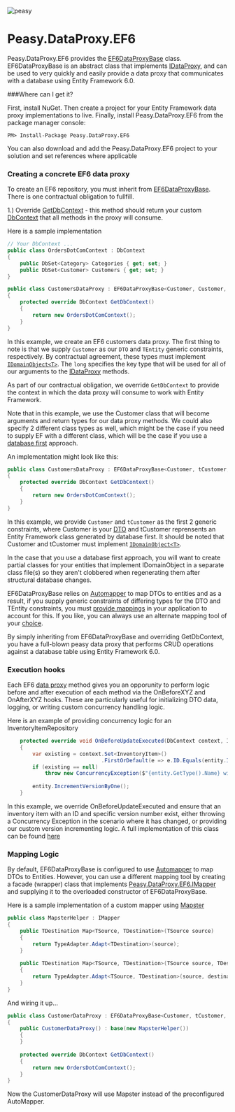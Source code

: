 ![peasy](https://www.dropbox.com/s/2yajr2x9yevvzbm/peasy3.png?dl=0&raw=1)

# Peasy.DataProxy.EF6

Peasy.DataProxy.EF6 provides the [EF6DataProxyBase](https://github.com/peasy/Peasy.DataProxy.EF6/blob/master/Peasy.DataProxy.EF6/EF6DataProxyBase.cs) class.  EF6DataProxyBase is an abstract class that implements [IDataProxy](https://github.com/ahanusa/Peasy.NET/wiki/Data-Proxy), and can be used to very quickly and easily provide a data proxy that communicates with a database using Entity Framework 6.0.

###Where can I get it?

First, install NuGet. Then create a project for your Entity Framework data proxy implementations to live.  Finally, install Peasy.DataProxy.EF6 from the package manager console:

``` PM> Install-Package Peasy.DataProxy.EF6 ```

You can also download and add the Peasy.DataProxy.EF6 project to your solution and set references where applicable

### Creating a concrete EF6 data proxy

To create an EF6 repository, you must inherit from [EF6DataProxyBase](https://github.com/peasy/Peasy.DataProxy.EF6/blob/master/Peasy.DataProxy.EF6/EF6DataProxyBase.cs).  There is one contractual obligation to fullfill.

1.) Override [GetDbContext](https://github.com/peasy/Peasy.DataProxy.EF6/blob/master/Peasy.DataProxy.EF6/EF6DataProxyBase.cs#L25) - this method should return your custom [DbContext](https://msdn.microsoft.com/en-us/library/system.data.entity.dbcontext(v=vs.113).aspx) that all methods in the proxy will consume.

Here is a sample implementation

```c#
// Your DbContext ...
public class OrdersDotComContext : DbContext
{
    public DbSet<Category> Categories { get; set; }
    public DbSet<Customer> Customers { get; set; }
}

public class CustomersDataProxy : EF6DataProxyBase<Customer, Customer, long>
{
    protected override DbContext GetDbContext()
    {
        return new OrdersDotComContext();
    }
}

```

In this example, we create an EF6 customers data proxy.  The first thing to note is that we supply ```Customer``` as our ```DTO``` and ```TEntity``` generic constraints, respectively.  By contractual agreement, these types must implement [```IDomainObject<T>```](https://github.com/peasy/Peasy.NET/blob/master/Peasy.Core/IDomainObject.cs).  The ```long``` specifies the key type that will be used for all of our arguments to the [IDataProxy](https://github.com/peasy/Peasy.NET/wiki/Data-Proxy) methods.

As part of our contractual obligation, we override ```GetDbContext``` to provide the context in which the data proxy will consume to work with Entity Framework.

Note that in this example, we use the Customer class that will become arguments and return types for our data proxy methods.  We could also specify 2 different class types as well, which might be the case if you need to supply EF with a different class, which will be the case if you use a [database first](https://msdn.microsoft.com/en-us/data/jj206878.aspx) approach. 

An implementation might look like this:

```c#
public class CustomersDataProxy : EF6DataProxyBase<Customer, tCustomer, long>
{
    protected override DbContext GetDbContext()
    {
        return new OrdersDotComContext();
    }
}
```

In this example, we provide ```Customer``` and ```tCustomer``` as the first 2 generic constraints, where Customer is your [DTO]() and tCustomer reprensents an Entity Framework class generated by database first.  It should be noted that Customer and tCustomer must implement [```IDomainObject<T>```](https://github.com/peasy/Peasy.NET/blob/master/Peasy.Core/IDomainObject.cs).

In the case that you use a database first approach, you will want to create partial classes for your entities that implement IDomainObject<T> in a separate class file(s) so they aren't clobbered when regenerating them after structural database changes.

EF6DataProxyBase relies on [Automapper](https://github.com/AutoMapper/AutoMapper) to map DTOs to entities and as a result, if you supply generic constraints of differing types for the DTO and TEntity constraints, you must [provide mappings](https://github.com/AutoMapper/AutoMapper/wiki/Getting-started) in your application to account for this.  If you like, you can always use an alternate mapping tool of your [choice](https://github.com/peasy/Peasy.DataProxy.EF6#mapping-logic).

By simply inheriting from EF6DataProxyBase and overriding GetDbContext, you have a full-blown peasy data proxy that performs CRUD operations against a database table using Entity Framework 6.0.

### Execution hooks

Each EF6 [data proxy]() method gives you an opporunity to perform logic before and after execution of each method via the OnBeforeXYZ and OnAfterXYZ hooks.  These are particularly useful for initializing DTO data, logging, or writing custom concurrency handling logic.

Here is an example of providing concurrency logic for an InventoryItemRepository

```c#
    protected override void OnBeforeUpdateExecuted(DbContext context, InventoryItem entity)
    {
        var existing = context.Set<InventoryItem>()
                              .FirstOrDefault(e => e.ID.Equals(entity.ID) && e.Version == entity.Version);
        if (existing == null)
            throw new ConcurrencyException($"{entity.GetType().Name} with id {entity.ID.ToString()} was already changed");
	
        entity.IncrementVersionByOne();
    }
```

In this example, we override OnBeforeUpdateExecuted and ensure that an inventory item with an ID and specific version number exist, either throwing a Concurrency Exception in the scenario where it has changed, or providing our custom version incrementing logic.  A full implementation of this class can be found [here](https://github.com/peasy/Samples/blob/master/Orders.com.DAL.EF/InventoryItemRepository.cs)

### Mapping Logic

By default, EF6DataProxyBase is configured to use [Automapper](https://github.com/AutoMapper/AutoMapper) to map DTOs to Entities.  However, you can use a different mapping tool by creating a facade (wrapper) class that implements [Peasy.DataProxy.EF6.IMapper](https://github.com/peasy/Peasy.DataProxy.EF6/blob/master/Peasy.DataProxy.EF6/IMapper.cs) and supplying it to the overloaded constructor of EF6DataProxyBase.

Here is a sample implementation of a custom mapper using [Mapster](https://github.com/eswann/Mapster)

```c#
public class MapsterHelper : IMapper
{
    public TDestination Map<TSource, TDestination>(TSource source)
    {
        return TypeAdapter.Adapt<TDestination>(source);
    }
	
    public TDestination Map<TSource, TDestination>(TSource source, TDestination destination)
    {
        return TypeAdapter.Adapt<TSource, TDestination>(source, destination);
    }
}
```

And wiring it up...

```c#
public class CustomerDataProxy : EF6DataProxyBase<Customer, tCustomer, long>
{
    public CustomerDataProxy() : base(new MapsterHelper())
    {
    }
        
    protected override DbContext GetDbContext()
    {
        return new OrdersDotComContext();
    }
}
```

Now the CustomerDataProxy will use Mapster instead of the preconfigured AutoMapper.
